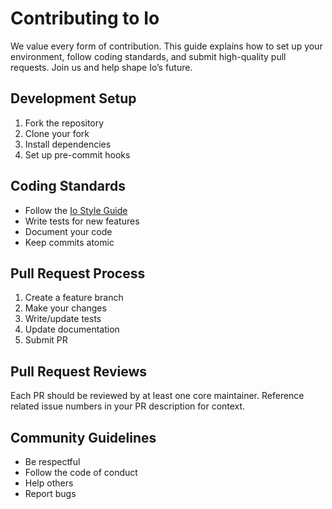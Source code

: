 # Contributing to Io

We value every form of contribution. This guide explains how to set up your environment, follow coding standards, and submit high-quality pull requests. Join us and help shape Io’s future.

## Development Setup

1. Fork the repository
2. Clone your fork
3. Install dependencies
4. Set up pre-commit hooks

## Coding Standards

- Follow the [Io Style Guide](./reference/style-guide.md)
- Write tests for new features
- Document your code
- Keep commits atomic

## Pull Request Process

1. Create a feature branch
2. Make your changes
3. Write/update tests
4. Update documentation
5. Submit PR

## Pull Request Reviews
Each PR should be reviewed by at least one core maintainer. Reference related issue numbers in your PR description for context.

## Community Guidelines

- Be respectful
- Follow the code of conduct
- Help others
- Report bugs

